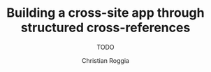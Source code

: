 ---
path: '/blog/building-a-cross-site-app-through-structured-cross-references/'
slug: 'building-a-cross-site-app-through-structured-cross-references'
publishedAt: '2021-01-06'
author: Christian Roggia
target: developers

title: 'Building a cross-site app through structured cross-references'
teaser: |
  Learn how to build an app that relies on multiple data sources such as
  MyAnimeList, AniDB, Baka Manga-Updates, and much more.

subtitle: >
  TODO

overline: >
  GraphQL API insight
---